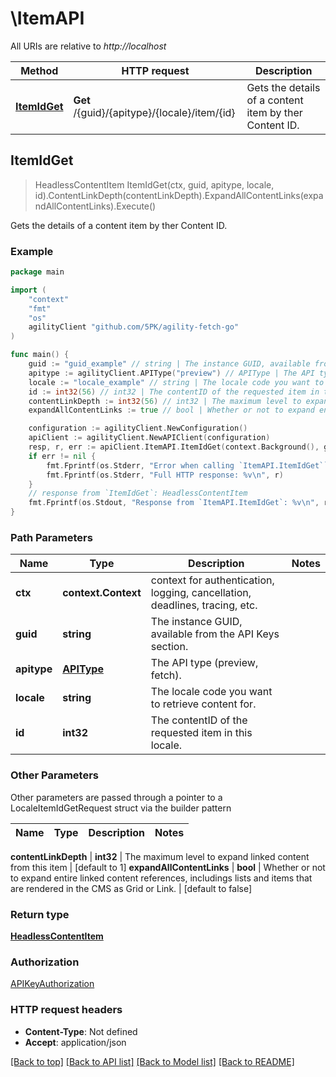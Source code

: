 # \ItemAPI

All URIs are relative to *http://localhost*

Method | HTTP request | Description
------------- | ------------- | -------------
[**ItemIdGet**](ItemAPI.md#ItemIdGet) | **Get** /{guid}/{apitype}/{locale}/item/{id} | Gets the details of a content item by ther Content ID.



## ItemIdGet

> HeadlessContentItem ItemIdGet(ctx, guid, apitype, locale, id).ContentLinkDepth(contentLinkDepth).ExpandAllContentLinks(expandAllContentLinks).Execute()

Gets the details of a content item by ther Content ID.

### Example

```go
package main

import (
	"context"
	"fmt"
	"os"
	agilityClient "github.com/5PK/agility-fetch-go"
)

func main() {
	guid := "guid_example" // string | The instance GUID, available from the API Keys section.
	apitype := agilityClient.APIType("preview") // APIType | The API type (preview, fetch).
	locale := "locale_example" // string | The locale code you want to retrieve content for.
	id := int32(56) // int32 | The contentID of the requested item in this locale.
	contentLinkDepth := int32(56) // int32 | The maximum level to expand linked content from this item (optional) (default to 1)
	expandAllContentLinks := true // bool | Whether or not to expand entire linked content references, includings lists and items that are rendered in the CMS as Grid or Link. (optional) (default to false)

	configuration := agilityClient.NewConfiguration()
	apiClient := agilityClient.NewAPIClient(configuration)
	resp, r, err := apiClient.ItemAPI.ItemIdGet(context.Background(), guid, apitype, locale, id).ContentLinkDepth(contentLinkDepth).ExpandAllContentLinks(expandAllContentLinks).Execute()
	if err != nil {
		fmt.Fprintf(os.Stderr, "Error when calling `ItemAPI.ItemIdGet``: %v\n", err)
		fmt.Fprintf(os.Stderr, "Full HTTP response: %v\n", r)
	}
	// response from `ItemIdGet`: HeadlessContentItem
	fmt.Fprintf(os.Stdout, "Response from `ItemAPI.ItemIdGet`: %v\n", resp)
}
```

### Path Parameters


Name | Type | Description  | Notes
------------- | ------------- | ------------- | -------------
**ctx** | **context.Context** | context for authentication, logging, cancellation, deadlines, tracing, etc.
**guid** | **string** | The instance GUID, available from the API Keys section. | 
**apitype** | [**APIType**](.md) | The API type (preview, fetch). | 
**locale** | **string** | The locale code you want to retrieve content for. | 
**id** | **int32** | The contentID of the requested item in this locale. | 

### Other Parameters

Other parameters are passed through a pointer to a LocaleItemIdGetRequest struct via the builder pattern


Name | Type | Description  | Notes
------------- | ------------- | ------------- | -------------




 **contentLinkDepth** | **int32** | The maximum level to expand linked content from this item | [default to 1]
 **expandAllContentLinks** | **bool** | Whether or not to expand entire linked content references, includings lists and items that are rendered in the CMS as Grid or Link. | [default to false]

### Return type

[**HeadlessContentItem**](HeadlessContentItem.md)

### Authorization

[APIKeyAuthorization](../README.md#APIKeyAuthorization)

### HTTP request headers

- **Content-Type**: Not defined
- **Accept**: application/json

[[Back to top]](#) [[Back to API list]](../README.md#documentation-for-api-endpoints)
[[Back to Model list]](../README.md#documentation-for-models)
[[Back to README]](../README.md)

